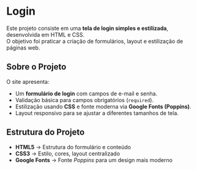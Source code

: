 # Login

Este projeto consiste em uma **tela de login simples e estilizada**, desenvolvida em HTML e CSS.  
O objetivo foi praticar a criação de formulários, layout e estilização de páginas web.



## Sobre o Projeto
O site apresenta:
- Um **formulário de login** com campos de e-mail e senha.  
- Validação básica para campos obrigatórios (`required`).  
- Estilização usando **CSS** e fonte moderna via **Google Fonts (Poppins)**.  
- Layout responsivo para se ajustar a diferentes tamanhos de tela.



## Estrutura do Projeto
- **HTML5** → Estrutura do formulário e conteúdo  
- **CSS3** → Estilo, cores, layout centralizado  
- **Google Fonts** → Fonte *Poppins* para um design mais moderno  
